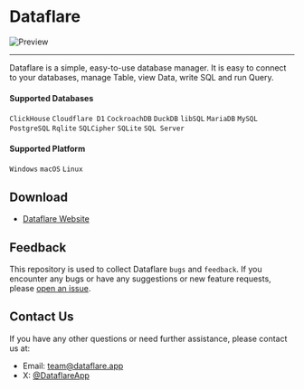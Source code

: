 # Dataflare

![Preview](https://github.com/DataflareApp/Dataflare/assets/23690145/f4de146b-a6cd-4eea-947a-b98dabf80434)

---

Dataflare is a simple, easy-to-use database manager. It is easy to connect to your databases, manage Table, view Data, write SQL and run Query.

#### Supported Databases

`ClickHouse` `Cloudflare D1` `CockroachDB` `DuckDB` `libSQL` `MariaDB` `MySQL` `PostgreSQL` `Rqlite` `SQLCipher` `SQLite` `SQL Server`

#### Supported Platform

`Windows` `macOS` `Linux`

## Download

- [Dataflare Website](https://dataflare.app/download)

## Feedback

This repository is used to collect Dataflare `bugs` and `feedback`. If you encounter any bugs or have any suggestions or new feature requests, please [open an issue](https://github.com/DataflareApp/Dataflare/issues).

## Contact Us

If you have any other questions or need further assistance, please contact us at:

- Email: [team@dataflare.app](mailto:team@dataflare.app)
- X: [@DataflareApp](https://twitter.com/DataflareApp)
